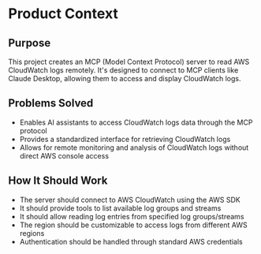 # Product Context

## Purpose

This project creates an MCP (Model Context Protocol) server to read AWS CloudWatch logs remotely. It's designed to connect to MCP clients like Claude Desktop, allowing them to access and display CloudWatch logs.

## Problems Solved

- Enables AI assistants to access CloudWatch logs data through the MCP protocol
- Provides a standardized interface for retrieving CloudWatch logs
- Allows for remote monitoring and analysis of CloudWatch logs without direct AWS console access

## How It Should Work

- The server should connect to AWS CloudWatch using the AWS SDK
- It should provide tools to list available log groups and streams
- It should allow reading log entries from specified log groups/streams
- The region should be customizable to access logs from different AWS regions
- Authentication should be handled through standard AWS credentials
